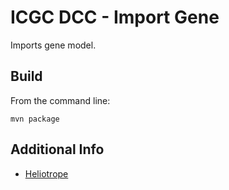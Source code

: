 ICGC DCC - Import Gene
===

Imports gene model.


Build
---

From the command line:

	mvn package

Additional Info
---
- [Heliotrope](Heliotrope.md)